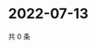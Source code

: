 # 2022-07-13

共 0 条

<!-- BEGIN WEIBO -->
<!-- 最后更新时间 Wed Jul 13 2022 21:40:09 GMT+0800 (China Standard Time) -->

<!-- END WEIBO -->
